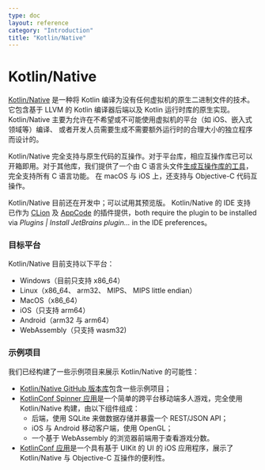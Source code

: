 ```yaml
---
type: doc
layout: reference
category: "Introduction"
title: "Kotlin/Native"
---
```


# Kotlin/Native

[Kotlin/Native](https://github.com/JetBrains/kotlin-native/) 是一种将 Kotlin 编译为没有任何虚拟机的原生二进制文件的技术。
它包含基于 LLVM 的 Kotlin 编译器后端以及 Kotlin 运行时库的原生实现<!--
-->。Kotlin/Native 主要为允许在<!--
-->不希望或不可能使用虚拟机的平台（如 iOS、嵌入式领域等）编译、
或者开发人员需要生成不需要额外运行时的合理大小的独立程序而设计的。

Kotlin/Native 完全支持与原生代码的互操作。对于平台库，相应<!--
-->互操作库已可以开箱即用。对于其他库，我们提供了一个<!--
-->由 C 语言头文件[生成互操作库的工具](https://github.com/JetBrains/kotlin-native/blob/master/INTEROP.md)<!--
-->，完全支持所有 C 语言功能。
在 macOS 与 iOS 上，还支持与 Objective-C 代码互操作。

Kotlin/Native 目前还在开发中；可以试用其预览版。
Kotlin/Native 的 IDE 支持已作为 [CLion](https://www.jetbrains.com/clion/) 及 [AppCode](https://www.jetbrains.com/objc/) 的插件提供，both require the plugin to be installed via *Plugins | Install JetBrains plugin...* in the IDE preferences。

### 目标平台

Kotlin/Native 目前支持以下平台：

   * Windows（目前只支持 x86_64）
   * Linux（x86_64、 arm32、 MIPS、 MIPS little endian）
   * MacOS（x86_64）
   * iOS（只支持 arm64）
   * Android（arm32 与 arm64）
   * WebAssembly（只支持 wasm32)

### 示例项目

我们已经构建了一些示例项目来展示 Kotlin/Native 的可能性：

 * [Kotlin/Native GitHub 版本库](https://github.com/JetBrains/kotlin-native/tree/master/samples)包含一些示例项目；
 * [KotlinConf Spinner 应用](https://github.com/jetbrains/kotlinconf-spinner)是一个简单的跨平台<!--
   -->移动端多人游戏，完全使用 Kotlin/Native 构建，由以下组件组成：
     - 后端，使用 SQLite 来做数据存储并暴露一个 REST/JSON API；
     - iOS 与 Android 移动客户端，使用 OpenGL；
     - 一个基于 WebAssembly 的浏览器前端用于查看游戏分数。
 * [KotlinConf 应用](https://github.com/JetBrains/kotlinconf-app/tree/master/ios)是一个具有<!--
   -->基于 UIKit 的 UI 的 iOS 应用程序，展示了 Kotlin/Native 与 Objective-C 互操作的便利性。

       


